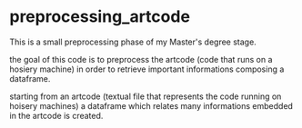 # preprocessing_artcode
This is a small preprocessing phase of my Master's degree stage.

the goal of this code is to preprocess the artcode (code that runs on a hosiery machine) in order to retrieve important informations composing a dataframe.

starting from an artcode (textual file that represents the code running on hoisery machines) a dataframe which relates many informations embedded in the artcode is created.
